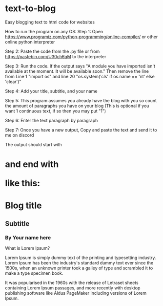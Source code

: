# text-to-blog
Easy blogging text to html code for websites

How to run the program on any OS:
Step 1:
Open https://www.programiz.com/python-programming/online-compiler/ or other online python interpreter

Step 2:
Paste the code from the .py file or from https://pastebin.com/U30ch6qM to the interpreter

Step 3:
Run the code. If the output says "A module you have imported isn't available at the moment. It will be available soon."
Then remove the line from Line 1 "import os" and line 20 "os.system('cls' if os.name == 'nt' else 'clear')"

Step 4: Add your title, subtitle, and your name

Step 5: This program assumes you already have the blog with you so count the amount of paragraphs you have on your blog 
(This is optional if you want 1 continuous text, if so then you may put "1")

Step 6: Enter the text paragraph by paragraph

Step 7: Once you have a new output, Copy and paste the text and send it to me on discord

The output should start with <h1> and end with </p> like this:

<h1>Blog title</h1><h2>Subtitle</h2><h3>By Your name here</h3><p>What is Lorem Ipsum?</p><p>Lorem Ipsum is simply dummy text of the printing and typesetting industry. Lorem Ipsum has been the industry's standard dummy text ever since the 1500s, when an unknown printer took a galley of type and scrambled it to make a type specimen book.</p><p>It was popularised in the 1960s with the release of Letraset sheets containing Lorem Ipsum passages, and more recently with desktop publishing software like Aldus PageMaker including versions of Lorem Ipsum.</p>
